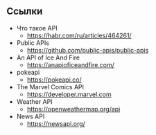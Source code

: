 ## Ссылки

- Что такое API
	- https://habr.com/ru/articles/464261/
- Public APIs
	- https://github.com/public-apis/public-apis
- An API of Ice And Fire
	- https://anapioficeandfire.com/
- pokeapi
	- https://pokeapi.co/
- The Marvel Comics API 
	- https://developer.marvel.com
- Weather API
	- https://openweathermap.org/api
- News API
	- https://newsapi.org/
